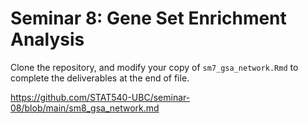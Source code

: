 # Seminar 8: Gene Set Enrichment Analysis

Clone the repository, and modify your copy of `sm7_gsa_network.Rmd` to complete the deliverables at the end of file.

https://github.com/STAT540-UBC/seminar-08/blob/main/sm8_gsa_network.md

